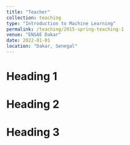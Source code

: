 ```yaml
---
title: "Teacher"
collection: teaching
type: "Introduction to Machine Learning"
permalink: /teaching/2015-spring-teaching-1
venue: "ENSAE Dakar"
date: 2022-01-01
location: "Dakar, Senegal"
---
```



Heading 1
======

Heading 2
======

Heading 3
======
